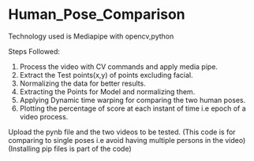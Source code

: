 # Human_Pose_Comparison

Technology used is Mediapipe with opencv,python

Steps Followed:

1. Process the video with CV commands and apply media pipe.
2. Extract the Test points(x,y) of points excluding facial. 
3. Normalizing the data for better results.
4. Extracting the Points for Model and normalizing them.
5. Applying Dynamic time warping for comparing the two human poses.
6. Plotting the percentage of score at each instant of time i.e epoch of a video process.

Upload the pynb file and the two videos to be tested.
(This code is for comparing to single poses i.e avoid having multiple persons in the video)
(Installing pip files is part of the code)
